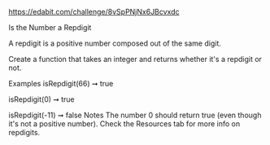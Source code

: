 https://edabit.com/challenge/8vSpPNjNx6JBcvxdc

Is the Number a Repdigit

A repdigit is a positive number composed out of the same digit.

Create a function that takes an integer and returns whether it's a repdigit or not.

Examples
isRepdigit(66) ➞ true

isRepdigit(0) ➞ true

isRepdigit(-11) ➞ false
Notes
The number 0 should return true (even though it's not a positive number).
Check the Resources tab for more info on repdigits.